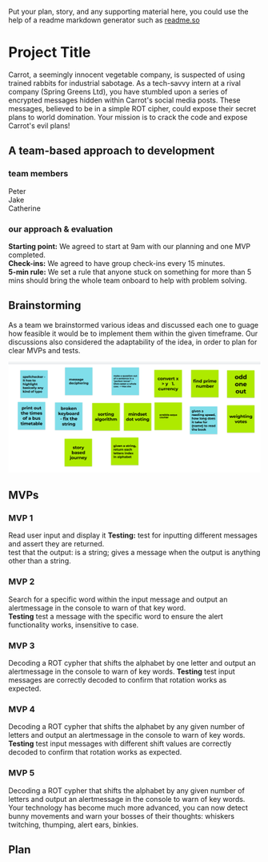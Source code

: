 Put your plan, story, and any supporting material here, you could use the help of a readme markdown generator such as [readme.so](https://readme.so/)

# Project Title

Carrot, a seemingly innocent vegetable company, is suspected of using trained rabbits for industrial sabotage. As a tech-savvy intern at a rival company (Spring Greens Ltd), you have stumbled upon a series of encrypted messages hidden within Carrot's social media posts. These messages, believed to be in a simple ROT cipher, could expose their secret plans to world domination. Your mission is to crack the code and expose Carrot's evil plans!

## A team-based approach to development

### team members

Peter  
Jake  
Catherine

### our approach & evaluation

**Starting point:** We agreed to start at 9am with our planning and one MVP completed.  
**Check-ins:** We agreed to have group check-ins every 15 minutes.  
**5-min rule:** We set a rule that anyone stuck on something for more than 5 mins should bring the whole team onboard to help with problem solving.

## Brainstorming

As a team we brainstormed various ideas and discussed each one to guage how feasible it would be to implement them within the given timeframe. Our discussions also considered the adaptability of the idea, in order to plan for clear MVPs and tests.

![Alt text](.\res\jamboard-screenshot.png?raw=true "team brainstorming on jamboard")

## MVPs

### MVP 1

Read user input and display it
**Testing:** test for inputting different messages and assert they are returned.  
test that the output: is a string; gives a message when the output is anything other than a string.

### MVP 2

Search for a specific word within the input message and output an alertmessage in the console to warn of that key word.  
**Testing** test a message with the specific word to ensure the alert functionality works, insensitive to case.

### MVP 3

Decoding a ROT cypher that shifts the alphabet by one letter and output an alertmessage in the console to warn of key words.
**Testing** test input messages are correctly decoded to confirm that rotation works as expected.

### MVP 4

Decoding a ROT cypher that shifts the alphabet by any given number of letters and output an alertmessage in the console to warn of key words.
**Testing** test input messages with different shift values are correctly decoded to confirm that rotation works as expected.

### MVP 5

Decoding a ROT cypher that shifts the alphabet by any given number of letters and output an alertmessage in the console to warn of key words. Your technology has become much more advanced, you can now detect bunny movements and warn your bosses of their thoughts: whiskers twitching, thumping, alert ears, binkies.

## Plan
